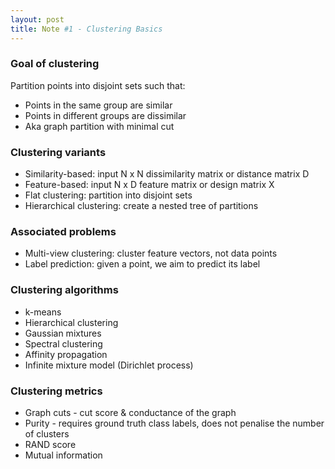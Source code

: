 ```yaml
---
layout: post
title: Note #1 - Clustering Basics
---
```

### Goal of clustering 
Partition points into disjoint sets such that:
* Points in the same group are similar
* Points in different groups are dissimilar
* Aka graph partition with minimal cut

### Clustering variants
* Similarity-based: input N x N dissimilarity matrix or distance matrix D
* Feature-based: input N x D feature matrix or design matrix X
* Flat clustering: partition into disjoint sets
* Hierarchical clustering: create a nested tree of partitions

### Associated problems
* Multi-view clustering: cluster feature vectors, not data points
* Label prediction: given a point, we aim to predict its label

### Clustering algorithms
* k-means
* Hierarchical clustering
* Gaussian mixtures
* Spectral clustering
* Affinity propagation
* Infinite mixture model (Dirichlet process)

### Clustering metrics
* Graph cuts - cut score & conductance of the graph
* Purity - requires ground truth class labels, does not penalise the number of clusters
* RAND score
* Mutual information

